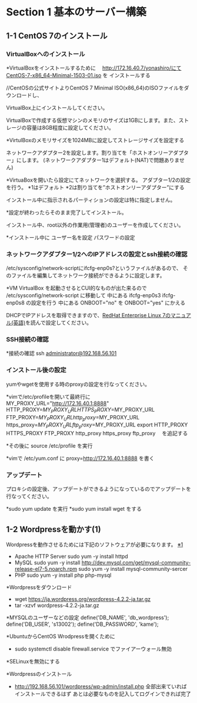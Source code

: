 # Section 1 基本のサーバー構築

## 1-1 CentOS 7のインストール

### VirtualBoxへのインストール

*VirtualBoxをインストールするために
　http://172.16.40.7/yonashiro/にてCentOS-7-x86_64-Minimal-1503-01.iso を
インストールする


//CentOSの公式サイトよりCentOS 7 Minimal ISO(x86_64)のISOファイルをダウンロードし、

VirtualBox上にインストールしてください。

VirtualBoxで作成する仮想マシンのメモリのサイズは1GBにします。また、ストレージの容量は8GB程度に設定してください。

*VirtulBoxのメモリサイズを1024MBに設定してストレージサイズを設定する

ネットワークアダプター2を設定します。割り当てを「ホストオンリーアダプター」にします。
(ネットワークアダプター1はデフォルト(NAT)で問題ありません)

*VirtuaBoxを開いたら設定にてネットワークを選択する。
 アダプター1/2の設定を行う。
	*1はデフォルト
	*2は割り当てを”ホストオンリーアダプター”にする

インストール中に指示されるパーティションの設定は特に指定しません。

*設定が終わったらそのまま完了してインストール。

インストール中、root以外の作業用(管理者)のユーザーを作成してください。

*インストール中に
	ユーザー名を設定
	パスワードの設定

### ネットワークアダプター1/2へのIPアドレスの設定とssh接続の確認

/etc/sysconfig/network-scriptにifcfg-enp0s?というファイルがあるので、
そのファイルを編集してネットワーク接続ができるように設定します。

*VM VirtualBox を起動させるとCUI的なものが出た来るので
	/etc/sysconfig/network-script に移動して
 中にある
	ifcfg-enp0s3 ifcfg-enp0s8 の設定を行う
 中にある ONBOOT="no" を ONBOOT="yes" にかえる
 

DHCPでIPアドレスを取得できますので、[RedHat Enterprise Linux 7のマニュアル(英語)](https://access.redhat.com/documentation/en-US/Red_Hat_Enterprise_Linux/7/html-single/Networking_Guide/index.html#sec-Configuring_a_Network_Interface_Using_ifcg_Files)を読んで設定してください。

### SSH接続の確認

*接続の確認
 ssh administrator@192.168.56.101


### インストール後の設定

yumやwgetを使用する時のproxyの設定を行なってください。

*vimで/etc/profileを開いて最終行に
 MY_PROXY_URL="http://172.16.40.1:8888"
 HTTP_PROXY=$MY_PROXY_URL
 HTTPS_PROXY=$MY_PROXY_URL
 FTP_PROXY=$MY_PROXY_URL
 http_proxy=$MY_PROXY_URL
 https_proxy=$MY_PROXY_URL
 ftp_proxy=$MY_PROXY_URL
 export HTTP_PROXY HTTPS_PROXY FTP_PROXY http_proxy https_proxy ftp_proxy
　を追記する

*その後に
 source /etc/profile
 を実行

*vimで /etc/yum.conf に
 proxy=http://172.16.40.1:8888 を書く

### アップデート

プロキシの設定後、アップデートができるようになっているのでアップデートを行なってください。

*sudo yum update を実行
*sudo yum install wget をする

## 1-2 Wordpressを動かす(1)

Wordpressを動作させるためには下記のソフトウェアが必要になります。 [※1](#LAMP)

* Apache HTTP Server
	sudo yum -y install httpd
* MySQL
	sudo yum -y install http://dev.mysql.com/get/mysql-community-release-el7-5.noarch.rpm
	sudo yum -y install mysql-community-sercer
* PHP
	sudo yum -y install php php-mysql

*Wordpressをダウンロード
 - wget https://ja.wordpress.org/wordpress-4.2.2-ja.tar.gz
 - tar -xzvf wordpress-4.2.2-ja.tar.gz

*MYSQLのユーザーなどの設定
 define('DB_NAME', 'db_wordpress');
 define('DB_USER', 's13002');
 define('DB_PASSWORD', 'kame');

*UbuntuからCentOS Wrodpressを開くために
 - sudo systemctl disable firewall.service 
 でファイアーウォール無効

*SELinuxを無効にする

*Wordpressのインストール
 - http://192.168.56.101/wordpress/wp-admin/install.php
 全部出来ていればインストールできるはず
 あとは必要なものを記入してログインできれば完了
